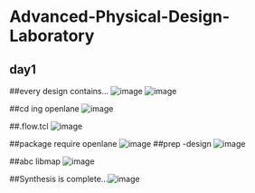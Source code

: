 # Advanced-Physical-Design-Laboratory

##  day1

##every design contains...
![image](https://user-images.githubusercontent.com/86550945/124230974-55893a00-db2d-11eb-8502-7620b848353d.png)
![image](https://user-images.githubusercontent.com/86550945/124231099-79e51680-db2d-11eb-8e95-575ab573a9ac.png)


##cd ing openlane
![image](https://user-images.githubusercontent.com/86550945/124228983-929ffd00-db2a-11eb-8d6a-a99e9bae1e3c.png)


##.flow.tcl
![image](https://user-images.githubusercontent.com/86550945/124228779-5076bb80-db2a-11eb-9b43-cea0de4599e6.png)

##package require openlane
![image](https://user-images.githubusercontent.com/86550945/124229597-794b8080-db2b-11eb-9ffe-6e8aea438a93.png)
##prep -design
![image](https://user-images.githubusercontent.com/86550945/124229736-b283f080-db2b-11eb-9d73-a19d896c89fc.png)



##abc libmap
![image](https://user-images.githubusercontent.com/86550945/124230484-b06e6180-db2c-11eb-8fca-17fee5047f75.png)


##Synthesis is complete...![image](https://user-images.githubusercontent.com/86550945/124227549-7dc26a00-db28-11eb-8769-85caa3b94f13.png)


